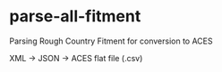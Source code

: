 # parse-all-fitment
Parsing Rough Country Fitment for conversion to ACES

XML -> JSON -> ACES flat file (.csv)

